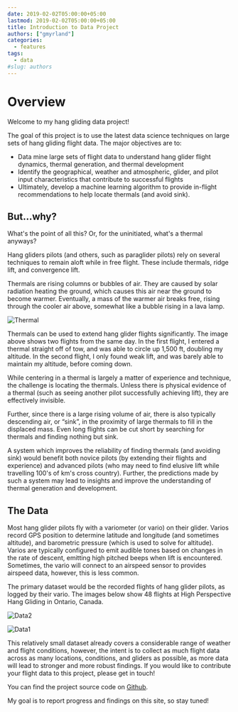 ```yaml
---
date: 2019-02-02T05:00:00+05:00
lastmod: 2019-02-02T05:00:00+05:00
title: Introduction to Data Project
authors: ["gmyrland"]
categories:
  - features
tags:
  - data
#slug: authors
---
```


# Overview

Welcome to my hang gliding data project!

The goal of this project is to use the latest data science techniques on large sets of hang gliding flight data.
The major objectives are to:

- Data mine large sets of flight data to understand hang glider flight dynamics, thermal generation, and thermal development
- Identify the geographical, weather and atmospheric, glider, and pilot input characteristics that contribute to successful flights
- Ultimately, develop a machine learning algorithm to provide in-flight recommendations to help locate thermals (and avoid sink).

## But...why?

What's the point of all this?
Or, for the uninitiated, what's a thermal anyways?

Hang gliders pilots (and others, such as paraglider pilots) rely on several techniques to remain aloft while in free flight.
These include thermals, ridge lift, and convergence lift.

Thermals are rising columns or bubbles of air.
They are caused by solar radiation heating the ground, which causes this air near the ground to become warmer.
Eventually, a mass of the warmer air breaks free, rising through the cooler air above, somewhat like a bubble rising in a lava lamp.

![Thermal](/data/img/thermal.png)

Thermals can be used to extend hang glider flights significantly.
The image above shows two flights from the same day.
In the first flight, I entered a thermal straight off of tow, and was able to circle up 1,500 ft, doubling my altitude.
In the second flight, I only found weak lift, and was barely able to maintain my altitude, before coming down.

While centering in a thermal is largely a matter of experience and technique, the challenge is locating the thermals.
Unless there is physical evidence of a thermal (such as seeing another pilot successfully achieving lift), they are effectively invisible.

Further, since there is a large rising volume of air, there is also typically descending air, or “sink”, in the proximity of large thermals to fill in the displaced mass.
Even long flights can be cut short by searching for thermals and finding nothing but sink.

A system which improves the reliability of finding thermals (and avoiding sink) would benefit both novice pilots (by extending their flights and experience) and advanced pilots (who may need to find elusive lift while travelling 100's of km's cross country).
Further, the predictions made by such a system may lead to insights and improve the understanding of thermal generation and development.

## The Data

Most hang glider pilots fly with a variometer (or vario) on their glider.
Varios record GPS position to determine latitude and longitude (and sometimes altitude), and barometric pressure (which is used to solve for altitude).
Varios are typically configured to emit audible tones based on changes in the rate of descent, emitting high pitched beeps when lift is encountered.
Sometimes, the vario will connect to an airspeed sensor to provides airspeed data, however, this is less common.

The primary dataset would be the recorded flights of hang glider pilots, as logged by their vario.
The images below show 48 flights at High Perspective Hang Gliding in Ontario, Canada.

![Data2](/data/img/screenshot11.png)

![Data1](/data/img/screenshot7.png)

This relatively small dataset already covers a considerable range of weather and flight conditions, however, the intent is to collect as much flight data across as many locations, conditions, and gliders as possible, as more data will lead to stronger and more robust findings.
If you would like to contribute your flight data to this project, please get in touch!

You can find the project source code on [Github](https://github.com/gmyrland/hang-glider-machine-learning).

My goal is to report progress and findings on this site, so stay tuned!
